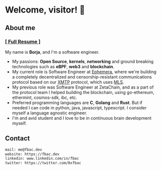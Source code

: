 # Welcome, visitor! 👋

## About me

### [[ Full Resume ]](resume.md)

My name is **Borja**, and I'm a software engineer.

- My passions: **Open Source**, **kernels**, **networking** and ground breaking technologies such as **eBPF**, **web3** and **blockchain**.
- My current role is Software Engineer at [Ephemera](https://ephemerahq.com/), where we're building a completely decentralized and censorship-resistant communications protocol based on our [XMTP](https://xmtp.org/) protocol, which uses [MLS](https://www.ietf.org/about/introduction/).
- My previous role was Software Engineer at ZetaChain, and as a part of the protocol team I helped building the blockchain, using go-ethereum, ethermint, cosmos-sdk, ibc, etc.
- Preferred programming languages are **C**, **Golang** and **Rust**. But if needed I can code in python, java, javascript, typescript. I consider myself a language agnostic engineer.
- I'm and avid student and I love to be in continuous brain development myself.

## Contact

```bash
mail: me@fbac.dev
website: https://fbac.dev
linkedin: www.linkedin.com/in/fbac
twitter: https://twitter.com/0xfbac
```
